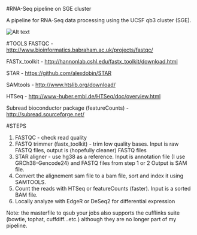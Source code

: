#RNA-Seq pipeline on SGE cluster

A pipeline for RNA-Seq data processing using the UCSF qb3 cluster (SGE). 

![Alt text](https://joannadxblog.files.wordpress.com/2016/04/pipeline.png?w=628 "Pipeline")

#TOOLS
FASTQC - http://www.bioinformatics.babraham.ac.uk/projects/fastqc/

FASTx_toolkit - http://hannonlab.cshl.edu/fastx_toolkit/download.html

STAR - https://github.com/alexdobin/STAR

SAMtools - http://www.htslib.org/download/

HTSeq - http://www-huber.embl.de/HTSeq/doc/overview.html

Subread bioconductor package (featureCounts) - http://subread.sourceforge.net/ 

#STEPS

1. FASTQC - check read quality
2. FASTQ trimmer (fastx_toolkit) - trim low quality bases. Input is raw FASTQ files, output is (hopefully cleaner) FASTQ files
3. STAR aligner - use hg38 as a reference. Input is annotation file (I use GRCh38-Gencode24) and FASTQ files from step 1 or 2 Output is SAM file.
4. Convert the alignement sam file to a bam file, sort and index it using SAMTOOLS.
5. Count the reads with HTSeq or featureCounts (faster). Input is a sorted BAM file.
6. Locally analyze with EdgeR or DeSeq2 for differential expression


Note: the masterfile to qsub your jobs also supports the cufflinks suite (bowtie, tophat, cuffdiff...etc.) although they are no longer part of my pipeline.
